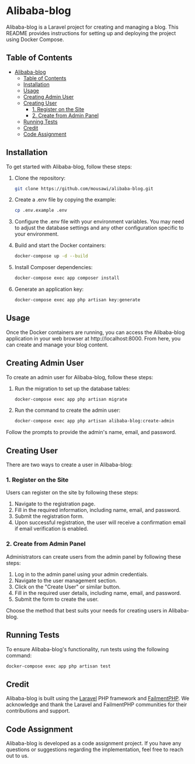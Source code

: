 # Alibaba-blog

Alibaba-blog is a Laravel project for creating and managing a blog. This README provides instructions for setting up and deploying the project using Docker Compose.

## Table of Contents

- [Alibaba-blog](#alibaba-blog)
  - [Table of Contents](#table-of-contents)
  - [Installation](#installation)
  - [Usage](#usage)
  - [Creating Admin User](#creating-admin-user)
  - [Creating User](#creating-user)
    - [1. Register on the Site](#1-register-on-the-site)
    - [2. Create from Admin Panel](#2-create-from-admin-panel)
  - [Running Tests](#running-tests)
  - [Credit](#credit)
  - [Code Assignment](#code-assignment)

## Installation

To get started with Alibaba-blog, follow these steps:

1. Clone the repository:

    ```bash
    git clone https://github.com/mousawi/alibaba-blog.git

    ```

2. Create a .env file by copying the example:
    ```bash
    cp .env.example .env
    ```
3. Configure the .env file with your environment variables. You may need to adjust the database settings and any other configuration specific to your environment.
4. Build and start the Docker containers:
    ```bash
    docker-compose up -d --build
    ```
5. Install Composer dependencies:
    ```bash
    docker-compose exec app composer install
    ```
6. Generate an application key:
    ```bash
    docker-compose exec app php artisan key:generate
    ```

## Usage

Once the Docker containers are running, you can access the Alibaba-blog application in your web browser at http://localhost:8000. From here, you can create and manage your blog content.

## Creating Admin User

To create an admin user for Alibaba-blog, follow these steps:

1. Run the migration to set up the database tables:

    ```bash
    docker-compose exec app php artisan migrate

    ```

2. Run the command to create the admin user:

    ```bash
    docker-compose exec app php artisan alibaba-blog:create-admin
    ```

Follow the prompts to provide the admin's name, email, and password.

## Creating User

There are two ways to create a user in Alibaba-blog:

### 1. Register on the Site

Users can register on the site by following these steps:

1. Navigate to the registration page.
2. Fill in the required information, including name, email, and password.
3. Submit the registration form.
4. Upon successful registration, the user will receive a confirmation email if email verification is enabled.

### 2. Create from Admin Panel

Administrators can create users from the admin panel by following these steps:

1. Log in to the admin panel using your admin credentials.
2. Navigate to the user management section.
3. Click on the "Create User" or similar button.
4. Fill in the required user details, including name, email, and password.
5. Submit the form to create the user.

Choose the method that best suits your needs for creating users in Alibaba-blog.

## Running Tests

To ensure Alibaba-blog's functionality, run tests using the following command:

```bash
docker-compose exec app php artisan test
```

## Credit

Alibaba-blog is built using the [Laravel](https://laravel.com/) PHP framework and [FailmentPHP](https://filamentphp.com/). We acknowledge and thank the Laravel and FailmentPHP communities for their contributions and support.

## Code Assignment

Alibaba-blog is developed as a code assignment project. If you have any questions or suggestions regarding the implementation, feel free to reach out to us.
